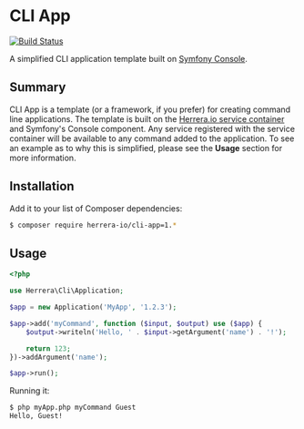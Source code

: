 CLI App
=======

[![Build Status](https://travis-ci.org/herrera-io/php-cli-app.png?branch=master)](https://travis-ci.org/herrera-io/php-cli-app)

A simplified CLI application template built on [Symfony Console](http://symfony.com/doc/current/components/console/index.html).

Summary
-------

CLI App is a template (or a framework, if you prefer) for creating command line applications. The template is built on the [Herrera.io service container](https://github.com/herrera-io/php-service-container) and Symfony's Console component. Any service registered with the service container will be available to any command added to the application. To see an example as to why this is simplified, please see the **Usage** section for more information.

Installation
------------

Add it to your list of Composer dependencies:

```sh
$ composer require herrera-io/cli-app=1.*
```

Usage
-----

```php
<?php

use Herrera\Cli\Application;

$app = new Application('MyApp', '1.2.3');

$app->add('myCommand', function ($input, $output) use ($app) {
    $output->writeln('Hello, ' . $input->getArgument('name') . '!');

    return 123;
})->addArgument('name');

$app->run();
```

Running it:

```sh
$ php myApp.php myCommand Guest
Hello, Guest!
```
